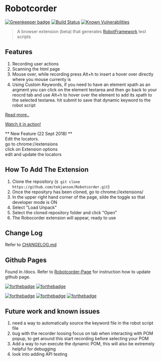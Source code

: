 # Robotcorder

[![Greenkeeper badge](https://badges.greenkeeper.io/tekjanson/Robotcorder.svg)](https://greenkeeper.io/)
[![Build Status](https://travis-ci.org/tekjanson/Robotcorder.svg?branch=master)](https://travis-ci.org/tekjanson/Robotcorder)
[![Known Vulnerabilities](https://snyk.io/test/github/tekjanson/robotcorder/badge.svg?targetFile=package.json)](https://snyk.io/test/github/tekjanson/robotcorder?targetFile=package.json)

> A browser extension (beta) that generates [RobotFramework](http://robotframework.org/) test scripts

## Features

1. Recording user actions
2. Scanning the html page
3. Mouse over, while recording press Alt+h to insert a hover over directly where you mouse currenty is
4. Using Custom Keywords, if you need to have an element xpath as an argment you can click on the element textarea and then go back to your reocrd tab and use Alt+h to hover over the element to add its xpath to the selected textarea. hit submit to save that dynamic keyword to the robot script

[Read more..](http://bit.ly/robotcorder-blog)

[Watch it in action!](http://bit.ly/robotcorder-video)

** New Feature (22 Sept 2018) **  
Edit the locators.  
go to chrome://extensions  
click on Extension options  
edit and update the locators

## How To Add The Extension
1. Clone the repository (``` $ git clone https://github.com/tekjanson/Robotcorder.git ```) 
2. Once the reposityry has been cloned, go to chrome://extensions/
3. In the upper right hand corner of the page, silde the toggle so that developer mode is ON
4. Select "Load Unpack" 
5. Select the cloned repository folder and click "Open"
6. The Robocorder extension will appear, ready to use



## Change Log
Refer to [CHANGELOG.md](http://bit.ly/robotcorder-changelog)


## Github Pages
Found in /docs.
Refer to [Robotcorder-Page](https://tekjanson.github.io/Robotcorder-Page/) for instruction how to update github page.


[![forthebadge](https://forthebadge.com/images/badges/made-with-javascript.svg)](https://forthebadge.com)
[![forthebadge](https://forthebadge.com/images/badges/contains-technical-debt.svg)](https://forthebadge.com)


[![forthebadge](https://forthebadge.com/images/badges/check-it-out.svg)](https://forthebadge.com)
[![forthebadge](https://forthebadge.com/images/badges/does-not-contain-msg.svg)](https://forthebadge.com)
[![forthebadge](https://forthebadge.com/images/badges/powered-by-water.svg)](https://forthebadge.com)




## Future work and known issues
1. need a way to automatically source the keyword file in the robot script file
2. bug with the recorder loosing focus on tab when interacting with POM popup, to get around this start recording before selecting your POM
3. Add a way to run execute the dynamic POM, this will also be extremely helpful for debugging
4. look into adding API testing